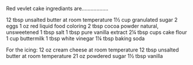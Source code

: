 Red vevlet cake ingrediants are..................


12 tbsp unsalted butter at room temperature
1½ cup granulated sugar
2 eggs
1 oz red liquid food coloring
2 tbsp cocoa powder natural, unsweetened
1 tbsp salt
1 tbsp pure vanilla extract
2¼ tbsp cups cake flour
1 cup buttermilk
1 tbsp white vinegar
1¼ tbsp baking soda

For the icing:
12 oz cream cheese at room temperature
12 tbsp unsalted butter at room temperature
21 oz powdered sugar
1½ tbsp vanilla